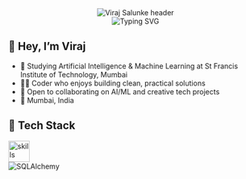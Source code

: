 <!-- Header banner -->
<div align="center">
  <img src="https://capsule-render.vercel.app/api?type=waving&height=200&color=0:6EE7F9,100:A78BFA&text=Viraj%20Salunke&fontSize=48&fontAlign=50&fontAlignY=40&desc=AI%2FML%20Student%20%7C%20Coder&descAlign=50&descAlignY=65" alt="Viraj Salunke header" />
</div>

<!-- Typing intro -->
<div align="center">
  <img src="https://readme-typing-svg.demolab.com?font=Fira+Code&pause=1200&color=A78BFA&center=true&vCenter=true&width=780&lines=Building+intelligent+things+%F0%9F%A4%96;AI%2FML+Student+at+St+Francis+Institute+of+Technology%2C+Mumbai;Clean+code.+Clear+ideas.+Continuous+learning." alt="Typing SVG" />
</div>

## 👋 Hey, I’m Viraj
- 🤖 Studying Artificial Intelligence & Machine Learning at St Francis Institute of Technology, Mumbai
- 👨‍💻 Coder who enjoys building clean, practical solutions
- 🚀 Open to collaborating on AI/ML and creative tech projects
- 📍 Mumbai, India

## 🧰 Tech Stack
<div align="left">
  <img src="https://skillicons.dev/icons?i=python,flask,sqlite,c,git,linux,vscode" height="42" alt="skills" />
  <br/>
  <!-- SQLAlchemy badge (no official icon on skillicons) -->
  <img src="https://img.shields.io/badge/SQLAlchemy-%23D71F00?style=for-the-badge" alt="SQLAlchemy" />
</div>
